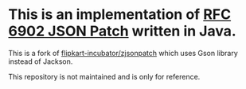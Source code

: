 
# This is an implementation of  [RFC 6902 JSON Patch](https://datatracker.ietf.org/doc/html/rfc6902) written in Java.
This is a fork of [flipkart-incubator/zjsonpatch](https://github.com/flipkart-incubator/zjsonpatch) which uses Gson library instead of Jackson.

This repository is not maintained and is only for reference. 
